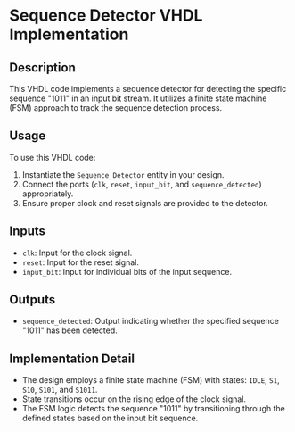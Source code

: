 # Sequence Detector VHDL Implementation

## Description

This VHDL code implements a sequence detector for detecting the specific sequence "1011" in an input bit stream. It utilizes a finite state machine (FSM) approach to track the sequence detection process.

## Usage

To use this VHDL code:

1. Instantiate the `Sequence_Detector` entity in your design.
2. Connect the ports (`clk`, `reset`, `input_bit`, and `sequence_detected`) appropriately.
3. Ensure proper clock and reset signals are provided to the detector.

## Inputs

- `clk`: Input for the clock signal.
- `reset`: Input for the reset signal.
- `input_bit`: Input for individual bits of the input sequence.

## Outputs

- `sequence_detected`: Output indicating whether the specified sequence "1011" has been detected.

## Implementation Detail

- The design employs a finite state machine (FSM) with states: `IDLE`, `S1`, `S10`, `S101`, and `S1011`.
- State transitions occur on the rising edge of the clock signal.
- The FSM logic detects the sequence "1011" by transitioning through the defined states based on the input bit sequence.
